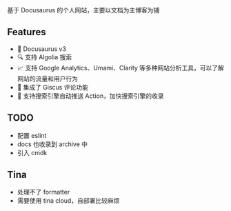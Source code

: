 基于 Docusaurus 的个人网站，主要以文档为主博客为辅

## Features

- 🦖 Docusaurus v3
- 🔍 支持 Algolia 搜索
- 📈 支持 Google Analytics、Umami、Clarity 等多种网站分析工具，可以了解网站的流量和用户行为
- 💬 集成了 Giscus 评论功能
- 🚀 支持搜索引擎自动推送 Action，加快搜索引擎的收录

## TODO

- 配置 eslint
- docs 也收录到 archive 中
- 引入 cmdk

## Tina

- 处理不了 formatter
- 需要使用 tina cloud，自部署比较麻烦

